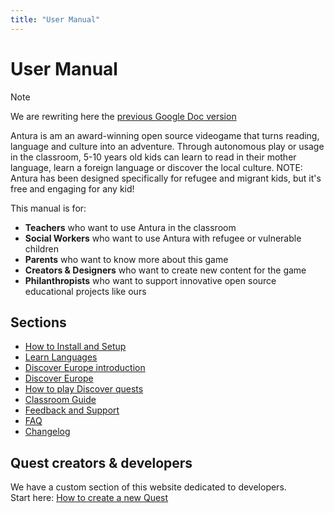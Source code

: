 ```yaml
---
title: "User Manual"
---
```

# User Manual

> [!note]
> We are rewriting here the [previous Google Doc version](https://docs.google.com/document/d/1Yk8cvbJIE2IKIKsVDs7eHWq_nueZ-O6HCGTl9xVusJk/edit?usp=sharing)

Antura is am an award-winning open source videogame that turns reading, language and culture into an adventure.
Through autonomous play or usage in the classroom, 5-10 years old kids can learn to read in their mother language, learn a foreign language or discover the local culture.
NOTE: Antura has been designed specifically for refugee and migrant kids, but it's free and engaging for any kid!

This manual is for:

- **Teachers** who want to use Antura in the classroom
- **Social Workers** who want to use Antura with refugee or vulnerable children
- **Parents** who want to know more about this game
- **Creators & Designers** who want to create new content for the game
- **Philanthropists** who want to support innovative open source educational projects like ours

## Sections

- [How to Install and Setup](./install.md)
- [Learn Languages](./learnlanguage_module.md)
- [Discover Europe introduction](./discover_introduction.md)
- [Discover Europe](./discover_module.md)
- [How to play Discover quests](./discover_how_to_play.md)
- [Classroom Guide](./classroom_guide.md)
- [Feedback and Support](./support.md)
- [FAQ](./faq.md)
- [Changelog](./changelog.md)

## Quest creators & developers
We have a custom section of this website dedicated to developers.  
Start here: [How to create a new Quest](../dev/quest-design/index.md)
